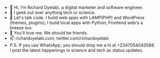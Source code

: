 - 👋 Hi, I’m Richard Oyelabi, a digital marketer and software engineer.
- 👀 I geek out over anything tech or science.
- 🌱 Let's talk code. I build web apps with LAMP(PHP) and WordPress (themes, plugins); I build local apps with Python; Frontend web's a breeze too.
- 💞️ You'll love me. We should be friends.
- 📫 richardoyelabi.com; twitter.com/richardoyelabi
-    P.S. If you use WhatsApp, you should drop me a hi at +2347054043588. I post the latest happenings in science and tech as status updates.

<!---
richardoyelabi/richardoyelabi is a ✨ special ✨ repository because its `README.md` (this file) appears on your GitHub profile.
You can click the Preview link to take a look at your changes.
--->
